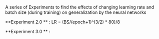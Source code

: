 A series of Experiments to find the effects of changing learning rate and batch size (during training) on generalization by the neural networks


**Experiment 2.0 ** : LR = (BS/(epoch+1)^(3/2) * 80)/8


**Experiment 3.0 ** :

